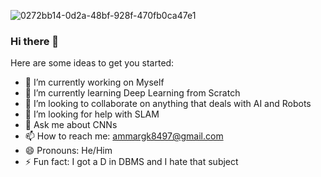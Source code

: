 
![0272bb14-0d2a-48bf-928f-470fb0ca47e1](https://github.com/MohammadAmmargk8497/MohammadAmmargk8497/assets/75717701/86f1d930-e442-4f79-a4e4-3dffccf58934)



### Hi there 👋




Here are some ideas to get you started:

- 🔭 I’m currently working on Myself
- 🌱 I’m currently learning Deep Learning from Scratch
- 👯 I’m looking to collaborate on anything that deals with AI and Robots
- 🤔 I’m looking for help with SLAM
- 💬 Ask me about CNNs
- 📫 How to reach me: ammargk8497@gmail.com
- 😄 Pronouns: He/Him
- ⚡ Fun fact: I got a D in DBMS and I hate that subject

